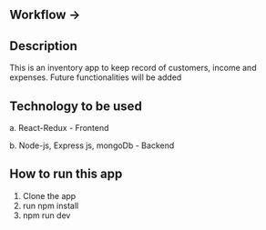 ## Workflow ->

## Description
This is an inventory app to keep record of customers, income and expenses. Future functionalities will be added

## Technology to be used
a. React-Redux - Frontend

b. Node-js,  Express js, mongoDb - Backend

## How to run this app
1. Clone the app
2. run npm install
3. npm run dev
